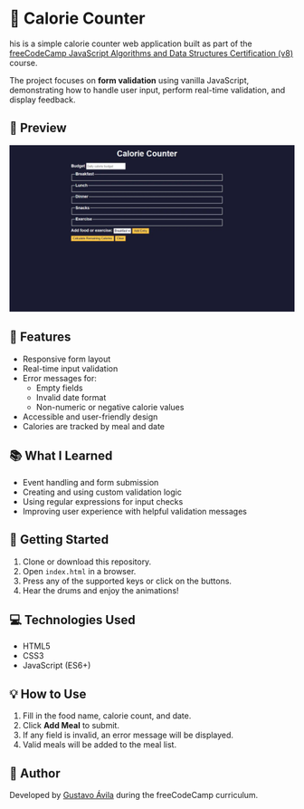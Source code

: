 # 🥗 Calorie Counter

his is a simple calorie counter web application built as part of the [freeCodeCamp JavaScript Algorithms and Data Structures Certification (v8)](https://www.freecodecamp.org/learn/javascript-algorithms-and-data-structures-v8/) course.

The project focuses on **form validation** using vanilla JavaScript, demonstrating how to handle user input, perform real-time validation, and display feedback.

## 📸 Preview

![Calorie Counter Preview](./calorie-counter-preview.webp)

## 🚀 Features

- Responsive form layout
- Real-time input validation
- Error messages for:
  - Empty fields
  - Invalid date format
  - Non-numeric or negative calorie values
- Accessible and user-friendly design
- Calories are tracked by meal and date

## 📚 What I Learned

- Event handling and form submission
- Creating and using custom validation logic
- Using regular expressions for input checks
- Improving user experience with helpful validation messages

## 🚀 Getting Started

1. Clone or download this repository.
2. Open `index.html` in a browser.
3. Press any of the supported keys or click on the buttons.
4. Hear the drums and enjoy the animations!

## 💻 Technologies Used

- HTML5
- CSS3
- JavaScript (ES6+)

## 💡 How to Use

1. Fill in the food name, calorie count, and date.
2. Click **Add Meal** to submit.
3. If any field is invalid, an error message will be displayed.
4. Valid meals will be added to the meal list.

## 🧠 Author

Developed by [Gustavo Ávila](https://github.com/gusavila) during the freeCodeCamp curriculum.
